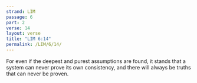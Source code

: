```yaml
---
strand: LIM
passage: 6
part: 2
verse: 14
layout: verse
title: "LIM 6:14"
permalink: /LIM/6/14/
---
```

For even if the deepest and purest assumptions are found, it stands that a system can never prove its own consistency, and there will always be truths that can never be proven.
